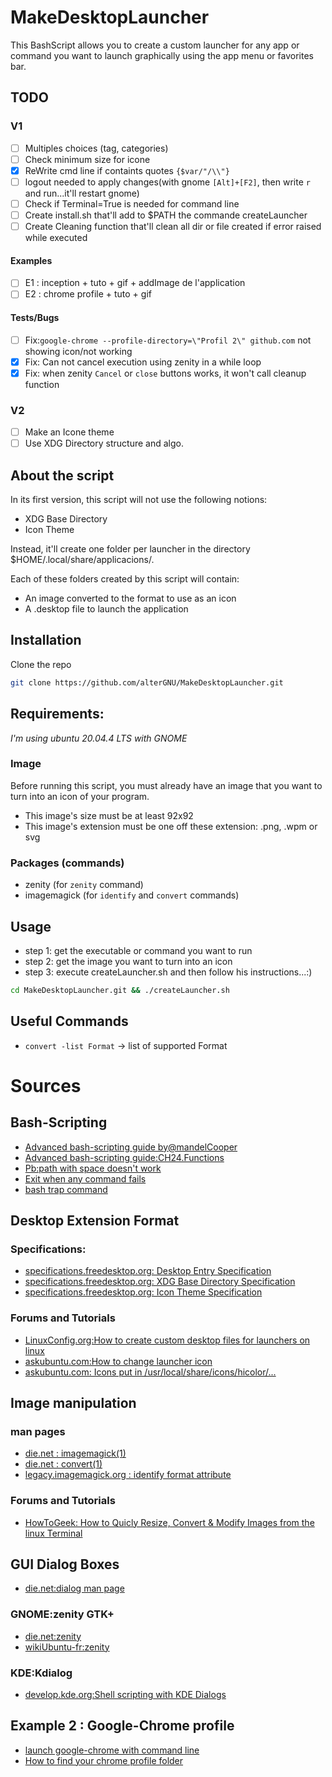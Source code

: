 # MakeDesktopLauncher

This BashScript allows you to create a custom launcher for any app or command you want to launch graphically using the
app menu or favorites bar.

## TODO
### V1
- [ ] Multiples choices (tag, categories)
- [ ] Check minimum size for icone
- [X] ReWrite cmd line if containts quotes `{$var/"/\\"}`
- [ ] logout needed to apply changes(with gnome `[Alt]+[F2]`, then write `r` and run...it'll restart gnome)
- [ ] Check if Terminal=True is needed for command line
- [ ] Create install.sh that'll add to $PATH the commande createLauncher
- [ ] Create Cleaning function that'll clean all dir or file created if error raised while executed
#### Examples
- [ ] E1 : inception + tuto + gif + addImage de l'application
- [ ] E2 : chrome profile + tuto + gif
#### Tests/Bugs
- [ ] Fix:`google-chrome --profile-directory=\"Profil 2\" github.com` not showing icon/not working
- [X] Fix: Can not cancel execution using zenity in a while loop
- [X] Fix: when zenity `Cancel` or `close` buttons works, it won't call cleanup function
### V2
- [ ] Make an Icone theme
- [ ] Use XDG Directory structure and algo.

## About the script
In its first version, this script will not use the following notions:
- XDG Base Directory
- Icon Theme

Instead, it'll create one folder per launcher in the directory $HOME/.local/share/applicacions/.

Each of these folders created by this script will contain:
- An image converted to the format to use as an icon
- A .desktop file to launch the application

## Installation
Clone the repo
```bash
git clone https://github.com/alterGNU/MakeDesktopLauncher.git
```

## Requirements:
_I'm using ubuntu 20.04.4 LTS with GNOME_
### Image
Before running this script, you must already have an image that you want to turn into an icon of your program.
- This image's size must be at least 92x92
- This image's extension must be one off these extension: .png, .wpm or svg
### Packages (commands)
- zenity (for `zenity` command)
- imagemagick (for `identify` and `convert` commands)

## Usage
- step 1: get the executable or command you want to run
- step 2: get the image you want to turn into an icon
- step 3: execute createLauncher.sh and then follow his instructions...:)
```bash
cd MakeDesktopLauncher.git && ./createLauncher.sh
```

## Useful Commands
- `convert -list Format` -> list of supported Format

# Sources
## Bash-Scripting
- [Advanced bash-scripting guide by@mandelCooper](https://tldp.org/LDP/abs/html/abs-guide.html)
- [Advanced bash-scripting guide:CH24.Functions](https://tldp.org/LDP/abs/html/complexfunct.html)
- [Pb:path with space doesn't work](https://stackoverflow.com/questions/589149/bash-script-to-cd-to-directory-with-spaces-in-pathname)
- [Exit when any command fails](https://intoli.com/blog/exit-on-errors-in-bash-scripts/#:~:text=Exit%20When%20Any%20Command%20Fails,command%20with%20the%20%2De%20option.&text=Putting%20this%20at%20the%20top,a%20non%2Dzero%20exit%20code.)
- [bash trap command](https://phoenixnap.com/kb/bash-trap-command)

## Desktop Extension Format
### Specifications:
- [specifications.freedesktop.org: Desktop Entry Specification](https://specifications.freedesktop.org/desktop-entry-spec/desktop-entry-spec-latest.html)
- [specifications.freedesktop.org: XDG Base Directory Specification](https://specifications.freedesktop.org/basedir-spec/basedir-spec-latest.html)
- [specifications.freedesktop.org: Icon Theme Specification](https://specifications.freedesktop.org/icon-theme-spec/icon-theme-spec-latest.html)
### Forums and Tutorials
- [LinuxConfig.org:How to create custom desktop files for launchers on linux](https://linuxconfig.org/how-to-create-custom-desktop-files-for-launchers-on-linux)
- [askubuntu.com:How to change launcher icon](https://askubuntu.com/questions/190170/how-to-change-launcher-icon)
- [askubuntu.com: Icons put in /usr/local/share/icons/hicolor/...](https://askubuntu.com/questions/1291597/icons-put-in-usr-local-share-icons-hicolor-apps)

## Image manipulation
### man pages
- [die.net : imagemagick(1)](https://linux.die.net/man/1/imagemagick)
- [die.net : convert(1)](https://linux.die.net/man/1/convert)
- [legacy.imagemagick.org : identify format attribute](https://legacy.imagemagick.org/script/escape.php)
### Forums and Tutorials
- [HowToGeek: How to Quicly Resize, Convert & Modify Images from the linux Terminal](https://www.howtogeek.com/109369/how-to-quickly-resize-convert-modify-images-from-the-linux-terminal/)

## GUI Dialog Boxes
- [die.net:dialog man page](https://linux.die.net/man/1/dialog)
### GNOME:zenity GTK+ 
- [die.net:zenity](https://linux.die.net/man/1/zenity)
- [wikiUbuntu-fr:zenity](https://doc.ubuntu-fr.org/zenity)
### KDE:Kdialog
- [develop.kde.org:Shell scripting with KDE Dialogs](https://develop.kde.org/deploy/kdialog/)

## Example 2 : Google-Chrome profile
- [launch google-chrome with command line](https://winaero.com/run-google-chrome-with-different-profiles/#toc_3)
- [How to find your chrome profile folder](https://www.howtogeek.com/255653/how-to-find-your-chrome-profile-folder-on-windows-mac-and-linux/)

